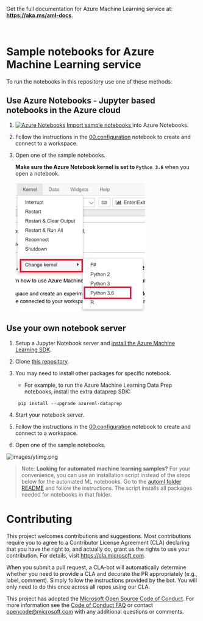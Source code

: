 Get the full documentation for Azure Machine Learning service at: **https://aka.ms/aml-docs**.

<br>

# Sample notebooks for Azure Machine Learning service

To run the notebooks in this repository use one of these methods:

## Use Azure Notebooks - Jupyter based notebooks in the Azure cloud

1. [![Azure Notebooks](https://notebooks.azure.com/launch.png)](https://aka.ms/aml-clone-azure-notebooks)
[Import sample notebooks ](https://aka.ms/aml-clone-azure-notebooks) into Azure Notebooks.
1. Follow the instructions in the [00.configuration](00.configuration.ipynb) notebook to create and connect to a workspace.
1. Open one of the sample notebooks.
    
    **Make sure the Azure Notebook kernel is set to `Python 3.6`** when you open a notebook.  
    
    ![set kernel to Python 3.6](images/python36.png)


## **Use your own notebook server**

1. Setup a Jupyter Notebook server and [install the Azure Machine Learning SDK](https://docs.microsoft.com/en-us/azure/machine-learning/service/quickstart-create-workspace-with-python).
1. Clone [this repository](https://aka.ms/aml-notebooks).
1. You may need to install other packages for specific notebook. 
    - For example, to run the Azure Machine Learning Data Prep notebooks, install the extra dataprep SDK:
    ```
     pip install --upgrade azureml-dataprep
    ```

1. Start your notebook server.
1. Follow the instructions in the [00.configuration](00.configuration.ipynb) notebook to create and connect to a workspace.
1. Open one of the sample notebooks.

![images/ytimg.png](https://www.microsoft.com/en-us/videoplayer/embed/RE2G9N6)

> Note: **Looking for automated machine learning samples?**
> For your convenience, you can use an installation script instead of the steps below for the automated ML notebooks. Go to the [automl folder README](automl/README.md) and follow the instructions.  The script installs all  packages needed for notebooks in that folder.

# Contributing

This project welcomes contributions and suggestions.  Most contributions require you to agree to a
Contributor License Agreement (CLA) declaring that you have the right to, and actually do, grant us
the rights to use your contribution. For details, visit https://cla.microsoft.com.

When you submit a pull request, a CLA-bot will automatically determine whether you need to provide
a CLA and decorate the PR appropriately (e.g., label, comment). Simply follow the instructions
provided by the bot. You will only need to do this once across all repos using our CLA.

This project has adopted the [Microsoft Open Source Code of Conduct](https://opensource.microsoft.com/codeofconduct/).
For more information see the [Code of Conduct FAQ](https://opensource.microsoft.com/codeofconduct/faq/) or
contact [opencode@microsoft.com](mailto:opencode@microsoft.com) with any additional questions or comments.
